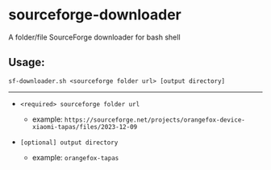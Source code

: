 # sourceforge-downloader

A folder/file SourceForge downloader for bash shell

## Usage:
```shell
sf-downloader.sh <sourceforge folder url> [output directory]
```

---

- `<required> sourceforge folder url`
    - example: `https://sourceforge.net/projects/orangefox-device-xiaomi-tapas/files/2023-12-09`

- `[optional] output directory`
    - example: `orangefox-tapas`
